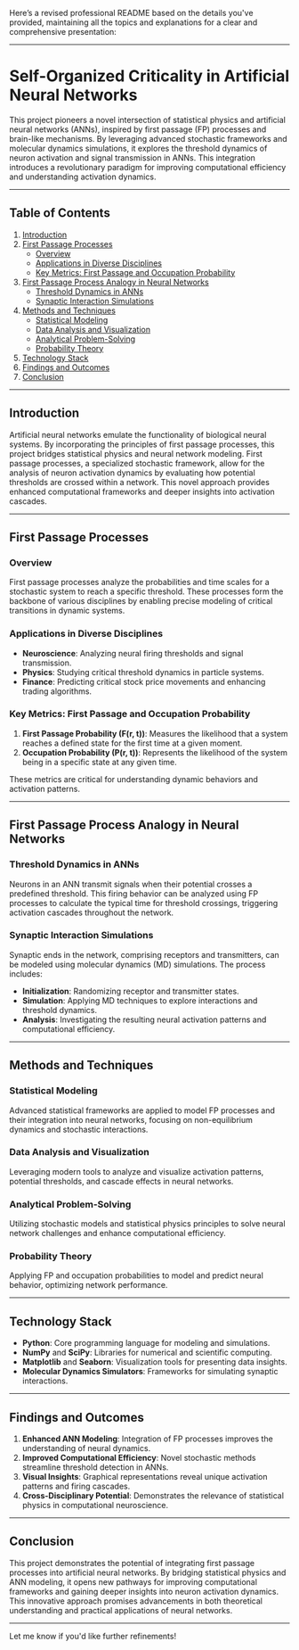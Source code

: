 Here’s a revised professional README based on the details you've provided, maintaining all the topics and explanations for a clear and comprehensive presentation:

---

# Self-Organized Criticality in Artificial Neural Networks

This project pioneers a novel intersection of statistical physics and artificial neural networks (ANNs), inspired by first passage (FP) processes and brain-like mechanisms. By leveraging advanced stochastic frameworks and molecular dynamics simulations, it explores the threshold dynamics of neuron activation and signal transmission in ANNs. This integration introduces a revolutionary paradigm for improving computational efficiency and understanding activation dynamics.

---

## Table of Contents

1. [Introduction](#introduction)
2. [First Passage Processes](#first-passage-processes)
    - [Overview](#overview)
    - [Applications in Diverse Disciplines](#applications-in-diverse-disciplines)
    - [Key Metrics: First Passage and Occupation Probability](#key-metrics-first-passage-and-occupation-probability)
3. [First Passage Process Analogy in Neural Networks](#first-passage-process-analogy-in-neural-networks)
    - [Threshold Dynamics in ANNs](#threshold-dynamics-in-anns)
    - [Synaptic Interaction Simulations](#synaptic-interaction-simulations)
4. [Methods and Techniques](#methods-and-techniques)
    - [Statistical Modeling](#statistical-modeling)
    - [Data Analysis and Visualization](#data-analysis-and-visualization)
    - [Analytical Problem-Solving](#analytical-problem-solving)
    - [Probability Theory](#probability-theory)
5. [Technology Stack](#technology-stack)
6. [Findings and Outcomes](#findings-and-outcomes)
7. [Conclusion](#conclusion)

---

## Introduction

Artificial neural networks emulate the functionality of biological neural systems. By incorporating the principles of first passage processes, this project bridges statistical physics and neural network modeling. First passage processes, a specialized stochastic framework, allow for the analysis of neuron activation dynamics by evaluating how potential thresholds are crossed within a network. This novel approach provides enhanced computational frameworks and deeper insights into activation cascades.

---

## First Passage Processes

### Overview

First passage processes analyze the probabilities and time scales for a stochastic system to reach a specific threshold. These processes form the backbone of various disciplines by enabling precise modeling of critical transitions in dynamic systems.

### Applications in Diverse Disciplines

- **Neuroscience**: Analyzing neural firing thresholds and signal transmission.
- **Physics**: Studying critical threshold dynamics in particle systems.
- **Finance**: Predicting critical stock price movements and enhancing trading algorithms.

### Key Metrics: First Passage and Occupation Probability

1. **First Passage Probability (F(r, t))**: Measures the likelihood that a system reaches a defined state for the first time at a given moment.
2. **Occupation Probability (P(r, t))**: Represents the likelihood of the system being in a specific state at any given time.

These metrics are critical for understanding dynamic behaviors and activation patterns.

---

## First Passage Process Analogy in Neural Networks

### Threshold Dynamics in ANNs

Neurons in an ANN transmit signals when their potential crosses a predefined threshold. This firing behavior can be analyzed using FP processes to calculate the typical time for threshold crossings, triggering activation cascades throughout the network.

### Synaptic Interaction Simulations

Synaptic ends in the network, comprising receptors and transmitters, can be modeled using molecular dynamics (MD) simulations. The process includes:
- **Initialization**: Randomizing receptor and transmitter states.
- **Simulation**: Applying MD techniques to explore interactions and threshold dynamics.
- **Analysis**: Investigating the resulting neural activation patterns and computational efficiency.

---

## Methods and Techniques

### Statistical Modeling

Advanced statistical frameworks are applied to model FP processes and their integration into neural networks, focusing on non-equilibrium dynamics and stochastic interactions.

### Data Analysis and Visualization

Leveraging modern tools to analyze and visualize activation patterns, potential thresholds, and cascade effects in neural networks.

### Analytical Problem-Solving

Utilizing stochastic models and statistical physics principles to solve neural network challenges and enhance computational efficiency.

### Probability Theory

Applying FP and occupation probabilities to model and predict neural behavior, optimizing network performance.

---

## Technology Stack

- **Python**: Core programming language for modeling and simulations.
- **NumPy** and **SciPy**: Libraries for numerical and scientific computing.
- **Matplotlib** and **Seaborn**: Visualization tools for presenting data insights.
- **Molecular Dynamics Simulators**: Frameworks for simulating synaptic interactions.

---

## Findings and Outcomes

1. **Enhanced ANN Modeling**: Integration of FP processes improves the understanding of neural dynamics.
2. **Improved Computational Efficiency**: Novel stochastic methods streamline threshold detection in ANNs.
3. **Visual Insights**: Graphical representations reveal unique activation patterns and firing cascades.
4. **Cross-Disciplinary Potential**: Demonstrates the relevance of statistical physics in computational neuroscience.

---

## Conclusion

This project demonstrates the potential of integrating first passage processes into artificial neural networks. By bridging statistical physics and ANN modeling, it opens new pathways for improving computational frameworks and gaining deeper insights into neuron activation dynamics. This innovative approach promises advancements in both theoretical understanding and practical applications of neural networks.

---

Let me know if you'd like further refinements!
